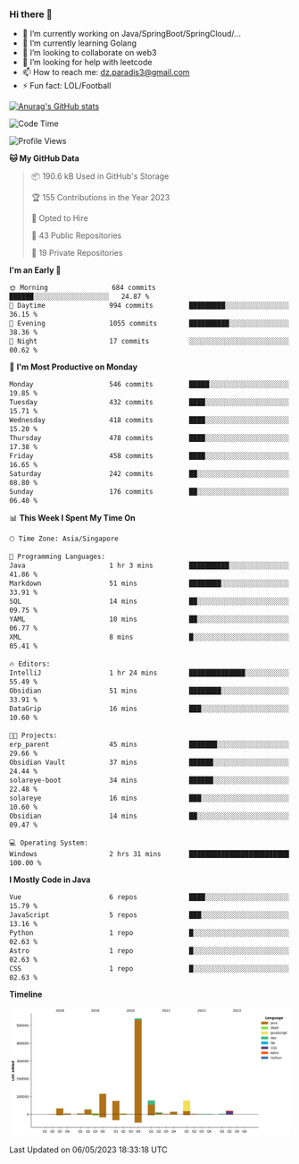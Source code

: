 ### Hi there 👋

- 🔭 I’m currently working on Java/SpringBoot/SpringCloud/...
- 🌱 I’m currently learning Golang
- 👯 I’m looking to collaborate on web3
- 🤔 I’m looking for help with leetcode
- 📫 How to reach me: dz.paradis3@gmail.com
- ⚡ Fun fact: LOL/Football

[![Anurag's GitHub stats](https://github-readme-stats.vercel.app/api?username=xiumu2017&show_icons=true&theme=radical)](https://github.com/anuraghazra/github-readme-stats)

<!--
**xiumu2017/xiumu2017** is a ✨ _special_ ✨ repository because its `README.md` (this file) appears on your GitHub profile.

Here are some ideas to get you started:

- 🔭 I’m currently working on ...
- 🌱 I’m currently learning ...
- 👯 I’m looking to collaborate on ...
- 🤔 I’m looking for help with ...
- 💬 Ask me about ...
- 📫 How to reach me: ...
- 😄 Pronouns: ...
- ⚡ Fun fact: ...
-->

<!--START_SECTION:waka-->
![Code Time](http://img.shields.io/badge/Code%20Time-1%2C373%20hrs%2021%20mins-blue)

![Profile Views](http://img.shields.io/badge/Profile%20Views-10-blue)

**🐱 My GitHub Data** 

> 📦 190.6 kB Used in GitHub's Storage 
 > 
> 🏆 155 Contributions in the Year 2023
 > 
> 💼 Opted to Hire
 > 
> 📜 43 Public Repositories 
 > 
> 🔑 19 Private Repositories 
 > 
**I'm an Early 🐤** 

```text
🌞 Morning                684 commits         ██████░░░░░░░░░░░░░░░░░░░   24.87 % 
🌆 Daytime                994 commits         █████████░░░░░░░░░░░░░░░░   36.15 % 
🌃 Evening                1055 commits        ██████████░░░░░░░░░░░░░░░   38.36 % 
🌙 Night                  17 commits          ░░░░░░░░░░░░░░░░░░░░░░░░░   00.62 % 
```
📅 **I'm Most Productive on Monday** 

```text
Monday                   546 commits         █████░░░░░░░░░░░░░░░░░░░░   19.85 % 
Tuesday                  432 commits         ████░░░░░░░░░░░░░░░░░░░░░   15.71 % 
Wednesday                418 commits         ████░░░░░░░░░░░░░░░░░░░░░   15.20 % 
Thursday                 478 commits         ████░░░░░░░░░░░░░░░░░░░░░   17.38 % 
Friday                   458 commits         ████░░░░░░░░░░░░░░░░░░░░░   16.65 % 
Saturday                 242 commits         ██░░░░░░░░░░░░░░░░░░░░░░░   08.80 % 
Sunday                   176 commits         ██░░░░░░░░░░░░░░░░░░░░░░░   06.40 % 
```


📊 **This Week I Spent My Time On** 

```text
🕑︎ Time Zone: Asia/Singapore

💬 Programming Languages: 
Java                     1 hr 3 mins         ██████████░░░░░░░░░░░░░░░   41.86 % 
Markdown                 51 mins             ████████░░░░░░░░░░░░░░░░░   33.91 % 
SQL                      14 mins             ██░░░░░░░░░░░░░░░░░░░░░░░   09.75 % 
YAML                     10 mins             ██░░░░░░░░░░░░░░░░░░░░░░░   06.77 % 
XML                      8 mins              █░░░░░░░░░░░░░░░░░░░░░░░░   05.41 % 

🔥 Editors: 
IntelliJ                 1 hr 24 mins        ██████████████░░░░░░░░░░░   55.49 % 
Obsidian                 51 mins             ████████░░░░░░░░░░░░░░░░░   33.91 % 
DataGrip                 16 mins             ███░░░░░░░░░░░░░░░░░░░░░░   10.60 % 

🐱‍💻 Projects: 
erp_parent               45 mins             ███████░░░░░░░░░░░░░░░░░░   29.66 % 
Obsidian Vault           37 mins             ██████░░░░░░░░░░░░░░░░░░░   24.44 % 
solareye-boot            34 mins             ██████░░░░░░░░░░░░░░░░░░░   22.48 % 
solareye                 16 mins             ███░░░░░░░░░░░░░░░░░░░░░░   10.60 % 
Obsidian                 14 mins             ██░░░░░░░░░░░░░░░░░░░░░░░   09.47 % 

💻 Operating System: 
Windows                  2 hrs 31 mins       █████████████████████████   100.00 % 
```

**I Mostly Code in Java** 

```text
Vue                      6 repos             ████░░░░░░░░░░░░░░░░░░░░░   15.79 % 
JavaScript               5 repos             ███░░░░░░░░░░░░░░░░░░░░░░   13.16 % 
Python                   1 repo              █░░░░░░░░░░░░░░░░░░░░░░░░   02.63 % 
Astro                    1 repo              █░░░░░░░░░░░░░░░░░░░░░░░░   02.63 % 
CSS                      1 repo              █░░░░░░░░░░░░░░░░░░░░░░░░   02.63 % 
```



**Timeline**

![Lines of Code chart](https://raw.githubusercontent.com/xiumu2017/xiumu2017/main/assets/bar_graph.png)


 Last Updated on 06/05/2023 18:33:18 UTC
<!--END_SECTION:waka-->
